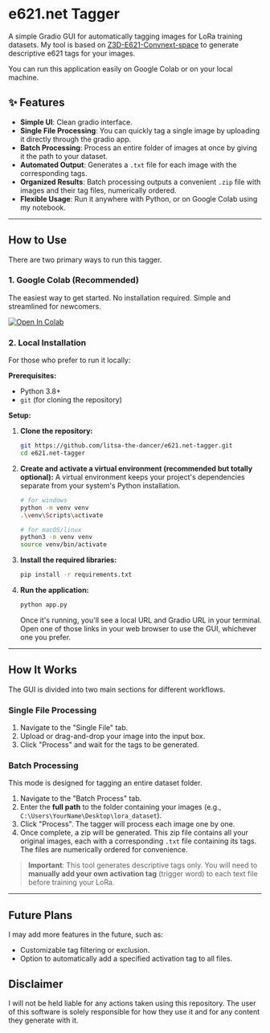 # e621.net Tagger

A simple Gradio GUI for automatically tagging images for LoRa training datasets. My tool is based on [Z3D-E621-Convnext-space](https://huggingface.co/spaces/fancyfeast/Z3D-E621-Convnext-space) to generate descriptive e621 tags for your images.

You can run this application easily on Google Colab or on your local machine.

## ✨ Features

-   **Simple UI**: Clean gradio interface.
-   **Single File Processing**: You can quickly tag a single image by uploading it directly through the gradio app.
-   **Batch Processing**: Process an entire folder of images at once by giving it the path to your dataset.
-   **Automated Output**: Generates a `.txt` file for each image with the corresponding tags.
-   **Organized Results**: Batch processing outputs a convenient `.zip` file with images and their tag files, numerically ordered.
-   **Flexible Usage**: Run it anywhere with Python, or on Google Colab using my notebook.

---

## How to Use

There are two primary ways to run this tagger.

### 1. Google Colab (Recommended)

The easiest way to get started. No installation required. Simple and streamlined for newcomers.

[![Open In Colab](https://colab.research.google.com/assets/colab-badge.svg)](https://colab.research.google.com/gist/litsa-the-dancer/bbb64508867cb136a1b64a570ac44a28/e621tagger.ipynb)

### 2. Local Installation

For those who prefer to run it locally:

**Prerequisites:**
*   Python 3.8+
*   `git` (for cloning the repository)

**Setup:**

1.  **Clone the repository:**
    ```bash
    git https://github.com/litsa-the-dancer/e621.net-tagger.git
    cd e621.net-tagger
    ```

2.  **Create and activate a virtual environment (recommended but totally optional):**
    A virtual environment keeps your project's dependencies separate from your system's Python installation.
    ```bash
    # for windows
    python -m venv venv
    .\venv\Scripts\activate

    # for macOS/linux
    python3 -m venv venv
    source venv/bin/activate
    ```

3.  **Install the required libraries:**
    ```bash
    pip install -r requirements.txt
    ```

4.  **Run the application:**
    ```bash
    python app.py
    ```
    Once it's running, you'll see a local URL and Gradio URL in your terminal. Open one of those links in your web browser to use the GUI, whichever one you prefer.

---

## How It Works

The GUI is divided into two main sections for different workflows.

### Single File Processing

1.  Navigate to the "Single File" tab.
2.  Upload or drag-and-drop your image into the input box.
3.  Click "Process" and wait for the tags to be generated.

### Batch Processing

This mode is designed for tagging an entire dataset folder.

1.  Navigate to the "Batch Process" tab.
2.  Enter the **full path** to the folder containing your images (e.g., `C:\Users\YourName\Desktop\lora_dataset`).
3.  Click "Process". The tagger will process each image one by one.
4.  Once complete, a zip will be generated. This zip file contains all your original images, each with a corresponding `.txt` file containing its tags. The files are numerically ordered for convenience.

> **Important**: This tool generates descriptive tags only. You will need to **manually add your own activation tag** (trigger word) to each text file before training your LoRa.

---

## Future Plans

I may add more features in the future, such as:
-   Customizable tag filtering or exclusion.
-   Option to automatically add a specified activation tag to all files.

## Disclaimer

I will not be held liable for any actions taken using this repository. The user of this software is solely responsible for how they use it and for any content they generate with it.

